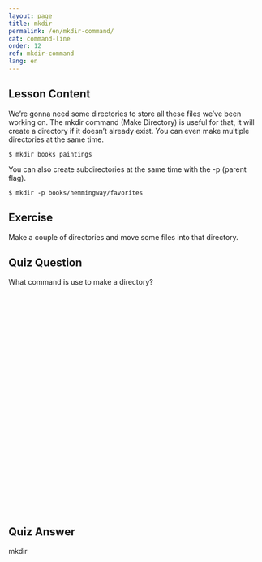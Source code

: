 ```yaml
---
layout: page
title: mkdir
permalink: /en/mkdir-command/
cat: command-line
order: 12
ref: mkdir-command
lang: en
---
```


## Lesson Content

We’re gonna need some directories to store all these files we’ve been working on. The mkdir command (Make Directory) is useful for that, it will create a directory if it doesn’t already exist. You can even make multiple directories at the same time.

```$ mkdir books paintings```

You can also create subdirectories at the same time with the -p (parent flag).

```$ mkdir -p books/hemmingway/favorites```

## Exercise

Make a couple of directories and move some files into that directory.

## Quiz Question

What command is use to make a directory?  
<br /><br /><br /><br /><br /><br /><br /><br /><br /><br /><br /><br /><br /><br /><br /><br /><br /><br /><br /><br /><br /><br /><br /><br /><br /><br />

## Quiz Answer

mkdir
